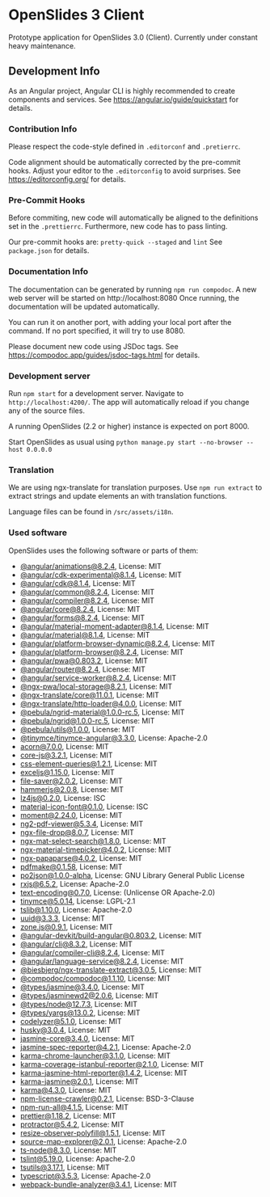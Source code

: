 # OpenSlides 3 Client

Prototype application for OpenSlides 3.0 (Client).
Currently under constant heavy maintenance.

## Development Info

As an Angular project, Angular CLI is highly recommended to create components and services.
See https://angular.io/guide/quickstart for details.

### Contribution Info

Please respect the code-style defined in `.editorconf` and `.pretierrc`.

Code alignment should be automatically corrected by the pre-commit hooks.
Adjust your editor to the `.editorconfig` to avoid surprises.
See https://editorconfig.org/ for details.

### Pre-Commit Hooks

Before commiting, new code will automatically be aligned to the definitions set in the
`.prettierrc`.
Furthermore, new code has to pass linting.

Our pre-commit hooks are:
`pretty-quick --staged` and `lint`
See `package.json` for details.

### Documentation Info

The documentation can be generated by running `npm run compodoc`.
A new web server will be started on http://localhost:8080
Once running, the documentation will be updated automatically.

You can run it on another port, with adding your local port after the
command. If no port specified, it will try to use 8080.

Please document new code using JSDoc tags.
See https://compodoc.app/guides/jsdoc-tags.html for details.

### Development server

Run `npm start` for a development server. Navigate to `http://localhost:4200/`.
The app will automatically reload if you change any of the source files.

A running OpenSlides (2.2 or higher) instance is expected on port 8000.

Start OpenSlides as usual using
`python manage.py start --no-browser --host 0.0.0.0`

### Translation

We are using ngx-translate for translation purposes.
Use `npm run extract` to extract strings and update elements an with translation functions.

Language files can be found in `/src/assets/i18n`.

### Used software

OpenSlides uses the following software or parts of them:

- [@angular/animations@8.2.4](https://github.com/angular/angular), License: MIT
- [@angular/cdk-experimental@8.1.4](https://github.com/angular/components), License: MIT
- [@angular/cdk@8.1.4](https://github.com/angular/components), License: MIT
- [@angular/common@8.2.4](https://github.com/angular/angular), License: MIT
- [@angular/compiler@8.2.4](https://github.com/angular/angular), License: MIT
- [@angular/core@8.2.4](https://github.com/angular/angular), License: MIT
- [@angular/forms@8.2.4](https://github.com/angular/angular), License: MIT
- [@angular/material-moment-adapter@8.1.4](https://github.com/angular/components), License: MIT
- [@angular/material@8.1.4](https://github.com/angular/components), License: MIT
- [@angular/platform-browser-dynamic@8.2.4](https://github.com/angular/angular), License: MIT
- [@angular/platform-browser@8.2.4](https://github.com/angular/angular), License: MIT
- [@angular/pwa@0.803.2](https://github.com/angular/angular-cli), License: MIT
- [@angular/router@8.2.4](https://github.com/angular/angular), License: MIT
- [@angular/service-worker@8.2.4](https://github.com/angular/angular), License: MIT
- [@ngx-pwa/local-storage@8.2.1](https://github.com/cyrilletuzi/angular-async-local-storage), License: MIT
- [@ngx-translate/core@11.0.1](https://github.com/ngx-translate/core), License: MIT
- [@ngx-translate/http-loader@4.0.0](https://github.com/ngx-translate/http-loader), License: MIT
- [@pebula/ngrid-material@1.0.0-rc.5](https://github.com/shlomiassaf/ngrid), License: MIT
- [@pebula/ngrid@1.0.0-rc.5](https://github.com/shlomiassaf/ngrid), License: MIT
- [@pebula/utils@1.0.0](https://github.com/shlomiassaf/ngrid), License: MIT
- [@tinymce/tinymce-angular@3.3.0](https://github.com/tinymce/tinymce-angular), License: Apache-2.0
- [acorn@7.0.0](https://github.com/acornjs/acorn), License: MIT
- [core-js@3.2.1](https://github.com/zloirock/core-js), License: MIT
- [css-element-queries@1.2.1](https://github.com/marcj/css-element-queries), License: MIT
- [exceljs@1.15.0](https://github.com/exceljs/exceljs), License: MIT
- [file-saver@2.0.2](https://github.com/eligrey/FileSaver.js), License: MIT
- [hammerjs@2.0.8](https://github.com/hammerjs/hammer.js), License: MIT
- [lz4js@0.2.0](https://github.com/Benzinga/lz4js), License: ISC
- [material-icon-font@0.1.0](https://github.com//petergng/svgFontCreator), License: ISC
- [moment@2.24.0](https://github.com/moment/moment), License: MIT
- [ng2-pdf-viewer@5.3.4](git+https://vadimdez@github.com/VadimDez/ng2-pdf-viewer), License: MIT
- [ngx-file-drop@8.0.7](https://github.com/georgipeltekov/ngx-file-drop), License: MIT
- [ngx-mat-select-search@1.8.0](https://github.com/bithost-gmbh/ngx-mat-select-search), License: MIT
- [ngx-material-timepicker@4.0.2](https://github.com/Agranom/ngx-material-timepicker), License: MIT
- [ngx-papaparse@4.0.2](https://github.com/alberthaff/ngx-papaparse), License: MIT
- [pdfmake@0.1.58](https://github.com/bpampuch/pdfmake), License: MIT
- [po2json@1.0.0-alpha](https://github.com/mikeedwards/po2json), License: GNU Library General Public License
- [rxjs@6.5.2](https://github.com/reactivex/rxjs), License: Apache-2.0
- [text-encoding@0.7.0](https://github.com/inexorabletash/text-encoding), License: (Unlicense OR Apache-2.0)
- [tinymce@5.0.14](https://github.com/tinymce/tinymce-dist), License: LGPL-2.1
- [tslib@1.10.0](https://github.com/Microsoft/tslib), License: Apache-2.0
- [uuid@3.3.3](https://github.com/kelektiv/node-uuid), License: MIT
- [zone.js@0.9.1](https://github.com/angular/zone.js), License: MIT
- [@angular-devkit/build-angular@0.803.2](https://github.com/angular/angular-cli), License: MIT
- [@angular/cli@8.3.2](https://github.com/angular/angular-cli), License: MIT
- [@angular/compiler-cli@8.2.4](https://github.com/angular/angular), License: MIT
- [@angular/language-service@8.2.4](https://github.com/angular/angular), License: MIT
- [@biesbjerg/ngx-translate-extract@3.0.5](https://github.com/biesbjerg/ngx-translate-extract), License: MIT
- [@compodoc/compodoc@1.1.10](https://github.com/compodoc/compodoc), License: MIT
- [@types/jasmine@3.4.0](https://github.com/DefinitelyTyped/DefinitelyTyped), License: MIT
- [@types/jasminewd2@2.0.6](https://github.com/DefinitelyTyped/DefinitelyTyped), License: MIT
- [@types/node@12.7.3](https://github.com/DefinitelyTyped/DefinitelyTyped), License: MIT
- [@types/yargs@13.0.2](https://github.com/DefinitelyTyped/DefinitelyTyped), License: MIT
- [codelyzer@5.1.0](https://github.com/mgechev/codelyzer), License: MIT
- [husky@3.0.4](https://github.com/typicode/husky), License: MIT
- [jasmine-core@3.4.0](https://github.com/jasmine/jasmine), License: MIT
- [jasmine-spec-reporter@4.2.1](https://github.com/bcaudan/jasmine-spec-reporter), License: Apache-2.0
- [karma-chrome-launcher@3.1.0](https://github.com/karma-runner/karma-chrome-launcher), License: MIT
- [karma-coverage-istanbul-reporter@2.1.0](https://github.com/mattlewis92/karma-coverage-istanbul-reporter), License: MIT
- [karma-jasmine-html-reporter@1.4.2](https://github.com/dfederm/karma-jasmine-html-reporter), License: MIT
- [karma-jasmine@2.0.1](https://github.com/karma-runner/karma-jasmine), License: MIT
- [karma@4.3.0](https://github.com/karma-runner/karma), License: MIT
- [npm-license-crawler@0.2.1](https://github.com/mwittig/npm-license-crawler), License: BSD-3-Clause
- [npm-run-all@4.1.5](https://github.com/mysticatea/npm-run-all), License: MIT
- [prettier@1.18.2](https://github.com/prettier/prettier), License: MIT
- [protractor@5.4.2](https://github.com/angular/protractor), License: MIT
- [resize-observer-polyfill@1.5.1](https://github.com/que-etc/resize-observer-polyfill), License: MIT
- [source-map-explorer@2.0.1](https://github.com/danvk/source-map-explorer), License: Apache-2.0
- [ts-node@8.3.0](https://github.com/TypeStrong/ts-node), License: MIT
- [tslint@5.19.0](https://github.com/palantir/tslint), License: Apache-2.0
- [tsutils@3.17.1](https://github.com/ajafff/tsutils), License: MIT
- [typescript@3.5.3](https://github.com/Microsoft/TypeScript), License: Apache-2.0
- [webpack-bundle-analyzer@3.4.1](https://github.com/webpack-contrib/webpack-bundle-analyzer), License: MIT

